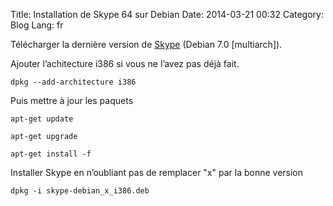 Title: Installation de Skype 64 sur Debian
Date: 2014-03-21 00:32
Category: Blog
Lang: fr

Télécharger la dernière version de [Skype](http://www.skype.com/) (Debian 7.0 [multiarch]).

Ajouter l’achitecture i386 si vous ne l’avez pas déjà fait.

    dpkg --add-architecture i386

Puis mettre à jour les paquets

    apt-get update

    apt-get upgrade

    apt-get install -f

Installer Skype en n’oubliant pas de remplacer "x" par la bonne version

    dpkg -i skype-debian_x_i386.deb